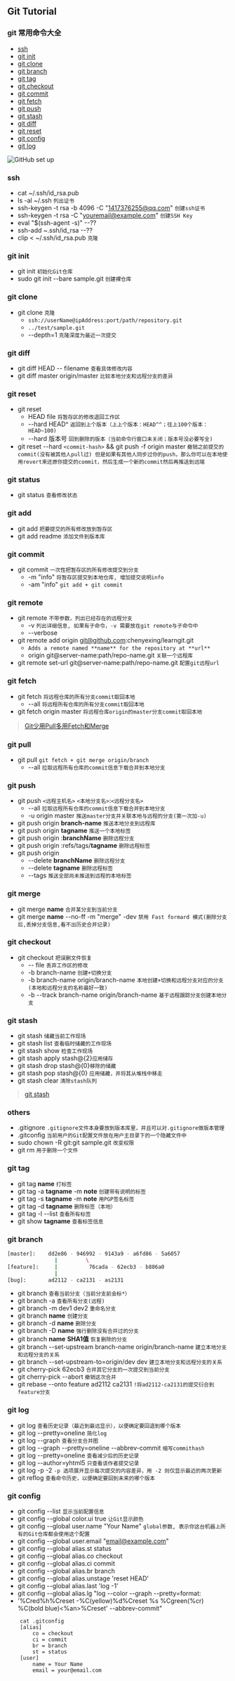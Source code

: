 ## Git Tutorial

### git 常用命令大全

* [ssh](#ssh) 
* [git init](#git-init) 
* [git clone](#git-clone) 
* [git branch](#git-branch) 
* [git tag](#git-tag) 
* [git checkout](#git-checkout) 
* [git commit](#git-commit) 
* [git fetch](#git-fetch) 
* [git push](#git-push) 
* [git stash](#git-stash) 
* [git diff](#git-diff) 
* [git reset](#git-reset) 
* [git config](#git-config) 
* [git log](#git-log) 
    
![GitHub set up](principle.png)

### ssh
* cat ~/.ssh/id_rsa.pub
* ls -al ~/.ssh  `列出证书`
* ssh-keygen -t rsa -b 4096 -C "1417376255@qq.com"  `创建ssh证书`
* ssh-keygen -t rsa -C "youremail@example.com"  `创建SSH Key`
* eval "$(ssh-agent -s)"  --??  
* ssh-add ~.ssh/id_rsa  --??
* clip < ~/.ssh/id_rsa.pub  `克隆`

### git init
* git init `初始化Git仓库`
* sudo git init --bare sample.git `创建裸仓库`

### git clone
* git clone `克隆`
  * `ssh://userName@ipAddress:port/path/repository.git`
  * `../test/sample.git`
  *  --depth=1  `克隆深度为最近一次提交`

### git diff
* git diff HEAD -- filename `查看具体修改内容`
* git diff master origin/master `比较本地分支和远程分支的差异`

### git reset
* git reset 
  * HEAD file `将暂存区的修改退回工作区`  
  * --hard HEAD^ `返回到上个版本（上上个版本：HEAD^^；往上100个版本：HEAD~100)`
  * --hard 版本号 `回到删除的版本（当前命令行窗口未关闭；版本号没必要写全)`
* git reset --hard `<commit-hash>` && git push -f origin master   `撤销之前提交的commit(没有被其他人pull过) 但是如果有其他人同步过你的push，那么你可以在本地使用revert来还原你提交的commit，然后生成一个新的commit然后再推送到远端`

### git status  
* git status `查看修改状态`

### git add  
* git add `把要提交的所有修改放到暂存区`
* git add readme `添加文件到版本库`

### git commit  
* git commit `一次性把暂存区的所有修改提交到分支`
  * -m "info" `将暂存区提交到本地仓库, 增加提交说明info`
  * -am "info" `git add + git commit`

### git remote  
* git remote `不带参数，列出已经存在的远程分支`
  * -v `列出详细信息, 如果有子命令，-v 需要放在git remote与子命令中`
  * --verbose 
* git remote add origin git@github.com:chenyexing/learngit.git 
  * `Adds a remote named **name** for the repository at **url**`
  * origin git@server-name:path/repo-name.git `关联一个远程库`
* git remote set-url git@server-name:path/repo-name.git `配置git远程url`

### git fetch  
* git fetch `将远程仓库的所有分支commit取回本地`
  * --all `将远程所有仓库的所有分支commit取回本地`
* git fetch origin master `将远程仓库origin的master分支commit取回本地`

> [Git少用Pull多用Fetch和Merge](https://www.cnblogs.com/flying_bat/p/3408634.html)

### git pull  
* git pull  `git fetch + git merge origin/branch`
  * --all `拉取远程所有仓库的commit信息下载合并到本地分支`

### git push
* git push `<远程主机名>` `<本地分支名>`:`<远程分支名>`
  * --all `拉取远程所有仓库的commit信息下载合并到本地分支`
  * -u origin master  `推送master分支并关联本地与远程的分支(第一次加-u)`
* git push origin **branch-name**  `推送本地分支到远程库`
* git push origin **tagname**  `推送一个本地标签`
* git push origin :**branchName**  `删除远程分支`
* git push origin :refs/tags/**tagname**  `删除远程标签`
* git push origin 
  * --delete **branchName**  `删除远程分支`
  * --delete **tagname**   `删除远程标签`
  * --tags `推送全部尚未推送到远程的本地标签`

### git merge
* git merge **name** `合并某分支到当前分支`
* git merge **name** --no-ff -m "merge" -dev `禁用 Fast formard 模式(删除分支后,丢掉分支信息,看不出历史合并记录)`

### git checkout
* git checkout `把误删文件恢复`
  * -- file `丢弃工作区的修改`
  * -b branch-name `创建+切换分支`
  * -b branch-name origin/branch-name `本地创建+切换和远程分支对应的分支(本地和远程分支的名称最好一致)`
  * -b --track branch-name origin/branch-name `基于远程跟踪分支创建本地分支`

### git stash
* git stash `储藏当前工作现场`
* git stash list `查看临时储藏的工作现场`
* git stash show `检查工作现场`
* git stash apply stash@{2}`应用储存`
* git stash drop stash@{0}`移除的储藏`
* git stash pop stash@{0} `应用储藏，并将其从堆栈中移走`
* git stash clear `清除stash队列`

> [git stash](https://git-scm.com/book/zh/v1/Git-%E5%B7%A5%E5%85%B7-%E5%82%A8%E8%97%8F%EF%BC%88Stashing%EF%BC%89)

### others
* .gitignore  `.gitignore文件本身要放到版本库里，并且可以对.gitignore做版本管理`
* .gitconfig  `当前用户的Git配置文件放在用户主目录下的一个隐藏文件中`
* sudo chown -R git:git sample.git  `改变权限`
* git rm `用于删除一个文件`

### git tag
* git tag **name** `打标签`
* git tag -a **tagname** -m **note** `创建带有说明的标签`
* git tag -s **tagname** -m **note** `用PGP签名标签`
* git tag -d **tagname** `删除标签（本地）`
* git tag -l --list `查看所有标签`
* git show **tagname** `查看标签信息`

### git branch

```sh
[master]:    dd2e86 - 946992 - 9143a9 - a6fd86 - 5a6057 
               |         \
[feature]:     |          76cada - 62ecb3 - b886a0
               |
[bug]:       ad2112 - ca2131 - as2131    
```

* git branch `查看当前分支（当前分支前会标*）`
* git branch -a  `查看所有分支(远程)`
* git branch -m dev1 dev2  `重命名分支`
* git branch **name** `创建分支`
* git branch -d **name** `删除分支`
* git branch -D **name** `强行删除没有合并过的分支`
* git branch **name**  **SHA1值** `恢复删除的分支`
* git branch --set-upstream branch-name origin/branch-name `建立本地分支和远程分支的关系`
* git branch --set-upstream-to=origin/dev dev `建立本地分支和远程分支的关系`
* git cherry-pick 62ecb3  `合并其它分支的一次提交到当前分支`
* git cherry-pick --abort `撤销这次合并`
* git rebase --onto feature ad2112 ca2131 `!将ad2112-ca2131的提交衍合到feature分支`


### git log
* git log `查看历史记录（最近到最远显示），以便确定要回退到哪个版本`
* git log --pretty=oneline  `简化log`
* git log --graph `查看分支合并图`
* git log --graph --pretty=oneline --abbrev-commit `缩写commithash`
* git log --pretty=oneline `查看减少后的历史记录`
* git log --author=yhtml5  `只查看该作者提交记录`
* git log -p -2 `-p 选项展开显示每次提交的内容差异，用 -2 则仅显示最近的两次更新`
* git reflog `查看命令历史，以便确定要回到未来的哪个版本`

### git config
* git config --list  `显示当前配置信息`
* git config --global color.ui true  `让Git显示颜色`
* git config --global user.name "Your Name"  `global参数, 表示你这台机器上所有的Git仓库都会使用这个配置`
* git config --global user.email "email@example.com"	
* git config --global alias.st status
* git config --global alias.co checkout
* git config --global alias.ci commit
* git config --global alias.br branch
* git config --global alias.unstage 'reset HEAD'
* git config --global alias.last 'log -1'
* git config --global alias.lg "log --color --graph --pretty=format: 
* '%Cred%h%Creset -%C(yellow)%d%Creset %s %Cgreen(%cr) %C(bold blue)<%an>%Creset' --abbrev-commit"

```
	cat .gitconfig
	[alias]
	    co = checkout
	    ci = commit
	    br = branch
	    st = status
	[user]
	    name = Your Name
	    email = your@email.com  
``` 	

